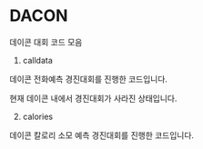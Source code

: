 # DACON
데이콘 대회 코드 모음

1. calldata
 
데이콘 전화예측 경진대회를 진행한 코드입니다.

현재 데이콘 내에서 경진대회가 사라진 상태입니다.

2. calories

데이콘 칼로리 소모 예측 경진대회를 진행한 코드입니다.
